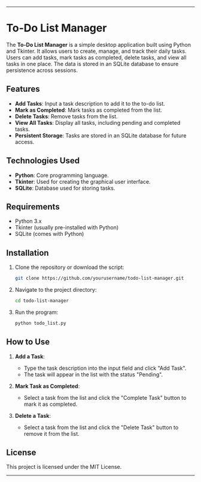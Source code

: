
---

# To-Do List Manager

The **To-Do List Manager** is a simple desktop application built using Python and Tkinter. It allows users to create, manage, and track their daily tasks. Users can add tasks, mark tasks as completed, delete tasks, and view all tasks in one place. The data is stored in an SQLite database to ensure persistence across sessions.

## Features

- **Add Tasks**: Input a task description to add it to the to-do list.
- **Mark as Completed**: Mark tasks as completed from the list.
- **Delete Tasks**: Remove tasks from the list.
- **View All Tasks**: Display all tasks, including pending and completed tasks.
- **Persistent Storage**: Tasks are stored in an SQLite database for future access.

## Technologies Used

- **Python**: Core programming language.
- **Tkinter**: Used for creating the graphical user interface.
- **SQLite**: Database used for storing tasks.

## Requirements

- Python 3.x
- Tkinter (usually pre-installed with Python)
- SQLite (comes with Python)

## Installation

1. Clone the repository or download the script:
   ```bash
   git clone https://github.com/yourusername/todo-list-manager.git
   ```

2. Navigate to the project directory:
   ```bash
   cd todo-list-manager
   ```

3. Run the program:
   ```bash
   python todo_list.py
   ```

## How to Use

1. **Add a Task**:
   - Type the task description into the input field and click "Add Task".
   - The task will appear in the list with the status "Pending".

2. **Mark Task as Completed**:
   - Select a task from the list and click the "Complete Task" button to mark it as completed.

3. **Delete a Task**:
   - Select a task from the list and click the "Delete Task" button to remove it from the list.

## License

This project is licensed under the MIT License.

---
